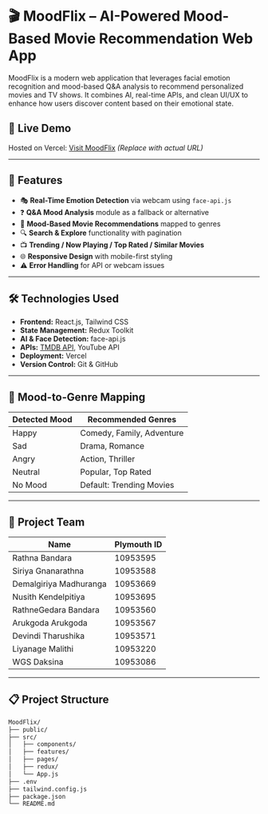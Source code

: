 # 🎬 MoodFlix – AI-Powered Mood-Based Movie Recommendation Web App

MoodFlix is a modern web application that leverages facial emotion recognition and mood-based Q&A analysis to recommend personalized movies and TV shows. It combines AI, real-time APIs, and clean UI/UX to enhance how users discover content based on their emotional state.

## 🚀 Live Demo

Hosted on Vercel: [Visit MoodFlix](#) *(Replace with actual URL)*

---

## 🧠 Features

- 🎭 **Real-Time Emotion Detection** via webcam using `face-api.js`
- ❓ **Q&A Mood Analysis** module as a fallback or alternative
- 🍿 **Mood-Based Movie Recommendations** mapped to genres
- 🔍 **Search & Explore** functionality with pagination
- 📺 **Trending / Now Playing / Top Rated / Similar Movies**
- 🌐 **Responsive Design** with mobile-first styling
- ⚠️ **Error Handling** for API or webcam issues

---

## 🛠️ Technologies Used

- **Frontend:** React.js, Tailwind CSS
- **State Management:** Redux Toolkit
- **AI & Face Detection:** face-api.js
- **APIs:** [TMDB API](https://www.themoviedb.org/documentation/api), YouTube API
- **Deployment:** Vercel
- **Version Control:** Git & GitHub

---

## 🎯 Mood-to-Genre Mapping

| Detected Mood | Recommended Genres                |
|---------------|-----------------------------------|
| Happy         | Comedy, Family, Adventure         |
| Sad           | Drama, Romance                    |
| Angry         | Action, Thriller                  |
| Neutral       | Popular, Top Rated                |
| No Mood       | Default: Trending Movies          |

---

## 👥 Project Team

| Name                   | Plymouth ID |
|------------------------|-------------|
| Rathna Bandara         | 10953595    |
| Siriya Gnanarathna     | 10953588    |
| Demalgiriya Madhuranga | 10953669    |
| Nusith Kendelpitiya    | 10953695    |
| RathneGedara Bandara   | 10953560    |
| Arukgoda Arukgoda      | 10953567    |
| Devindi Tharushika     | 10953571    |
| Liyanage Malithi       | 10953220    |
| WGS Daksina            | 10953086    |

---

## 📋 Project Structure

```bash
MoodFlix/
├── public/
├── src/
│   ├── components/
│   ├── features/
│   ├── pages/
│   ├── redux/
│   └── App.js
├── .env
├── tailwind.config.js
├── package.json
└── README.md
